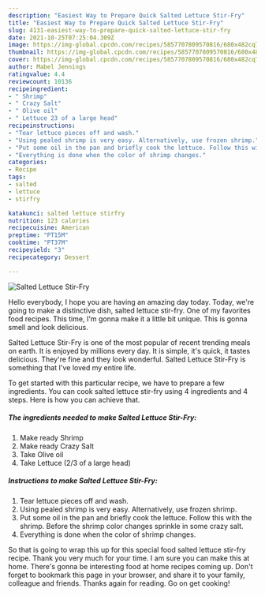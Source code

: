 ```yaml
---
description: "Easiest Way to Prepare Quick Salted Lettuce Stir-Fry"
title: "Easiest Way to Prepare Quick Salted Lettuce Stir-Fry"
slug: 4131-easiest-way-to-prepare-quick-salted-lettuce-stir-fry
date: 2021-10-25T07:25:04.309Z
image: https://img-global.cpcdn.com/recipes/5857707809570816/680x482cq70/salted-lettuce-stir-fry-recipe-main-photo.jpg
thumbnail: https://img-global.cpcdn.com/recipes/5857707809570816/680x482cq70/salted-lettuce-stir-fry-recipe-main-photo.jpg
cover: https://img-global.cpcdn.com/recipes/5857707809570816/680x482cq70/salted-lettuce-stir-fry-recipe-main-photo.jpg
author: Mabel Jennings
ratingvalue: 4.4
reviewcount: 10136
recipeingredient:
- " Shrimp"
- " Crazy Salt"
- " Olive oil"
- " Lettuce 23 of a large head"
recipeinstructions:
- "Tear lettuce pieces off and wash."
- "Using pealed shrimp is very easy. Alternatively, use frozen shrimp."
- "Put some oil in the pan and briefly cook the lettuce. Follow this with the shrimp. Before the shrimp color changes sprinkle in some crazy salt."
- "Everything is done when the color of shrimp changes."
categories:
- Recipe
tags:
- salted
- lettuce
- stirfry

katakunci: salted lettuce stirfry 
nutrition: 123 calories
recipecuisine: American
preptime: "PT15M"
cooktime: "PT37M"
recipeyield: "3"
recipecategory: Dessert

---
```



![Salted Lettuce Stir-Fry](https://img-global.cpcdn.com/recipes/5857707809570816/680x482cq70/salted-lettuce-stir-fry-recipe-main-photo.jpg)

Hello everybody, I hope you are having an amazing day today. Today, we're going to make a distinctive dish, salted lettuce stir-fry. One of my favorites food recipes. This time, I'm gonna make it a little bit unique. This is gonna smell and look delicious.



Salted Lettuce Stir-Fry is one of the most popular of recent trending meals on earth. It is enjoyed by millions every day. It is simple, it's quick, it tastes delicious. They're fine and they look wonderful. Salted Lettuce Stir-Fry is something that I've loved my entire life.


To get started with this particular recipe, we have to prepare a few ingredients. You can cook salted lettuce stir-fry using 4 ingredients and 4 steps. Here is how you can achieve that.

<!--inarticleads1-->

##### The ingredients needed to make Salted Lettuce Stir-Fry:

1. Make ready  Shrimp
1. Make ready  Crazy Salt
1. Take  Olive oil
1. Take  Lettuce (2/3 of a large head)




<!--inarticleads2-->

##### Instructions to make Salted Lettuce Stir-Fry:

1. Tear lettuce pieces off and wash.
1. Using pealed shrimp is very easy. Alternatively, use frozen shrimp.
1. Put some oil in the pan and briefly cook the lettuce. Follow this with the shrimp. Before the shrimp color changes sprinkle in some crazy salt.
1. Everything is done when the color of shrimp changes.




So that is going to wrap this up for this special food salted lettuce stir-fry recipe. Thank you very much for your time. I am sure you can make this at home. There's gonna be interesting food at home recipes coming up. Don't forget to bookmark this page in your browser, and share it to your family, colleague and friends. Thanks again for reading. Go on get cooking!
